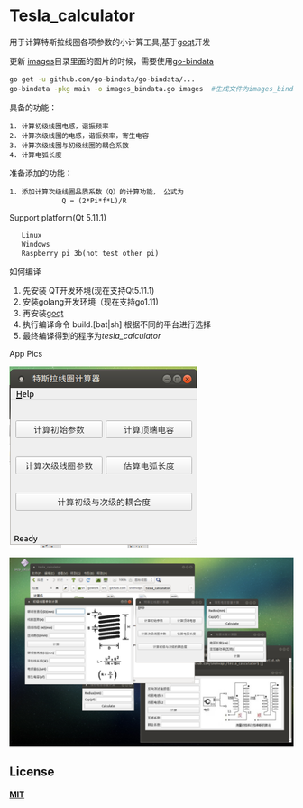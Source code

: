 # Tesla_calculator

用于计算特斯拉线圈各项参数的小计算工具,基于[goqt](https://github.com/visualfc/goqt)开发


更新 [images](images)目录里面的图片的时候，需要使用[go-bindata](https://github.com/go-bindata/go-bindata)

```bash
go get -u github.com/go-bindata/go-bindata/...
go-bindata -pkg main -o images_bindata.go images  #生成文件为images_bindata.go
```
具备的功能：

    1. 计算初级线圈电感，谐振频率
    2. 计算次级线圈的电感，谐振频率，寄生电容
    3. 计算次级线圈与初级线圈的耦合系数
    4. 计算电弧长度
    
准备添加的功能：

    1. 添加计算次级线圈品质系数（Q）的计算功能， 公式为
                 Q = (2*Pi*f*L)/R


Support platform(Qt 5.11.1)
```
   Linux
   Windows
   Raspberry pi 3b(not test other pi)
 ```

如何编译
   1. 先安装 QT开发环境(现在支持Qt5.11.1)
   2. 安装golang开发环境（现在支持go1.11)
   3. 再安装[goqt](https://github.com/visualfc/goqt)
   4. 执行编译命令 build.[bat|sh] 根据不同的平台进行选择
   5. 最终编译得到的程序为*tesla_calculator*

App Pics

![pic1](pictures/pic_mainform.png)

![pic2](pictures/pic_all_forms.png)
   
## License
#### [MIT](https://sndnvaps.mit-license.org/2017)

